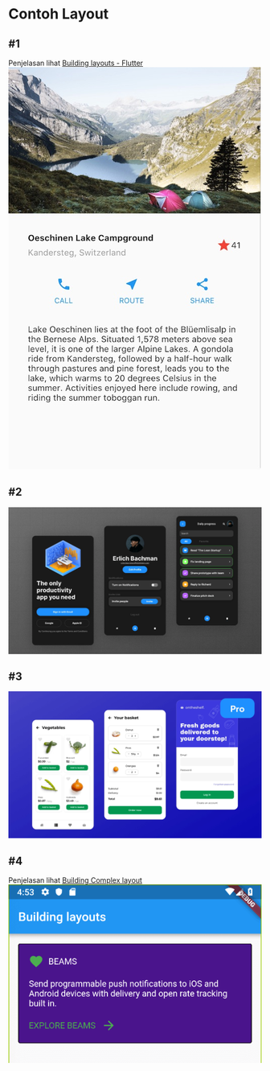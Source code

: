 # Contoh Layout

## #1
Penjelasan lihat [Building layouts - Flutter](https://docs.flutter.dev/ui/layout/tutorial)
![](res/contoh-layout-1.jpg)

## #2
![](res/contoh-layout-2.webp)

## #3
![](res/contoh-layout-3.webp)

## #4
Penjelasan lihat [Building Complex layout](https://pusher.com/tutorials/flutter-building-layouts/#building-complex-layouts)
![](res/contoh-layout-4.png)